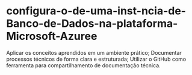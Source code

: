 # configura-o-de-uma-inst-ncia-de-Banco-de-Dados-na-plataforma-Microsoft-Azuree
Aplicar os conceitos aprendidos em um ambiente prático; Documentar processos técnicos de forma clara e estruturada;  Utilizar o GitHub como ferramenta para compartilhamento de documentação técnica. 
